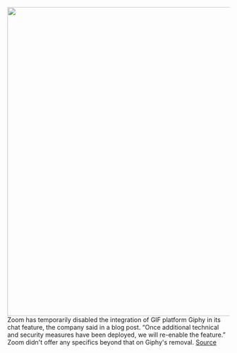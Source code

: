 <img src='https://cdn.vox-cdn.com/thumbor/YO6afG5tnIpxtuYCv8LJ9DkVRZI=/0x0:2040x1360/1200x800/filters:focal(857x517:1183x843)/cdn.vox-cdn.com/uploads/chorus_image/image/66840170/acastro_200331_1777_zoom_0003.0.0.jpg' width='700px' /><br/>
Zoom has temporarily disabled the integration of GIF platform Giphy in its chat feature, the company said in a blog post. “Once additional technical and security measures have been deployed, we will re-enable the feature.” Zoom didn't offer any specifics beyond that on Giphy's removal.
<a href='https://www.theverge.com/2020/5/25/21269506/zoom-disables-giphy-gifs-chat-security-facebook'> Source <a/>